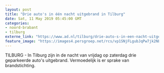 ```yaml
---
layout: post
title: "Drie auto's in één nacht uitgebrand in Tilburg"
date: Sat, 11 May 2019 05:45:00 GMT
categories: 
- noord-brabant 
- tilburg 
externe_link: "https://www.ad.nl/tilburg/drie-auto-s-in-een-nacht-uitgebrand-in-tilburg~ad0e9103/"
feature_image: "https://images4.persgroep.net/rcs/vp1SNjFLgubJqPw7jk2NEYYRQmI/diocontent/147933273/_fitwidth/400/?appId=21791a8992982cd8da851550a453bd7f&quality=0.7"
---
```


TILBURG - In Tilburg zijn in de nacht van vrijdag op zaterdag drie geparkeerde auto's uitgebrand. Vermoedelijk is er sprake van brandstichting.
